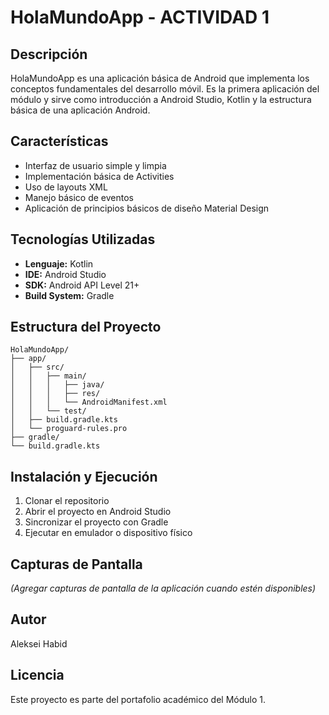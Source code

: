 # HolaMundoApp - ACTIVIDAD 1

## Descripción
HolaMundoApp es una aplicación básica de Android que implementa los conceptos fundamentales del desarrollo móvil. Es la primera aplicación del módulo y sirve como introducción a Android Studio, Kotlin y la estructura básica de una aplicación Android.

## Características
- Interfaz de usuario simple y limpia
- Implementación básica de Activities
- Uso de layouts XML
- Manejo básico de eventos
- Aplicación de principios básicos de diseño Material Design

## Tecnologías Utilizadas
- **Lenguaje:** Kotlin
- **IDE:** Android Studio
- **SDK:** Android API Level 21+
- **Build System:** Gradle

## Estructura del Proyecto
```
HolaMundoApp/
├── app/
│   ├── src/
│   │   ├── main/
│   │   │   ├── java/
│   │   │   ├── res/
│   │   │   └── AndroidManifest.xml
│   │   └── test/
│   ├── build.gradle.kts
│   └── proguard-rules.pro
├── gradle/
└── build.gradle.kts
```

## Instalación y Ejecución
1. Clonar el repositorio
2. Abrir el proyecto en Android Studio
3. Sincronizar el proyecto con Gradle
4. Ejecutar en emulador o dispositivo físico

## Capturas de Pantalla
_(Agregar capturas de pantalla de la aplicación cuando estén disponibles)_

## Autor
Aleksei Habid

## Licencia
Este proyecto es parte del portafolio académico del Módulo 1.